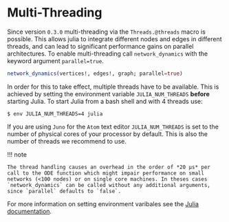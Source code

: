 # Multi-Threading

Since version `0.3.0` multi-threading via the `Threads.@threads` macro is possible. This allows julia to integrate different nodes and edges in different threads, and can lead to significant performance gains on parallel architectures. To enable multi-threading call `network_dynamics` with the keyword argument `parallel=true`.

```julia
network_dynamics(vertices!, edges!, graph; parallel=true)
```

In order for this to take effect, multiple threads have to be available. This is achieved by setting the environment variable `JULIA_NUM_THREADS` **before** starting Julia.  To start Julia from a bash shell and with 4 threads use:

```
$ env JULIA_NUM_THREADS=4 julia
```

If you are using `Juno` for the `Atom` text editor `JULIA_NUM_THREADS` is set to the number of physical cores of your processor by default. This is also the number of threads we recommend to use.

!!! note
    
    The thread handling causes an overhead in the order of *20 μs* per call to the ODE function which might impair performance on small networks (<100 nodes) or on single core machines. In theses cases `network_dynamics` can be called without any additional arguments, since `parallel` defaults to `false`.

For more information on setting environment varibales see the [Julia documentation](https://docs.julialang.org/en/v1/manual/environment-variables/index.html#JULIA_NUM_THREADS-1).

